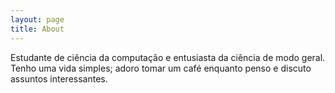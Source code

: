 ```yaml
---
layout: page
title: About
---
```


Estudante de ciência da computação e entusiasta da ciência de modo geral. Tenho uma vida simples; adoro tomar um café enquanto penso e discuto assuntos interessantes.
